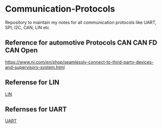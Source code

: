 # Communication-Protocols
Repository to maintain my notes for all communication protocols like UART, SPI, I2C, CAN, LIN etc

## Reference for automotive Protocols CAN CAN FD CAN Open
https://www.ni.com/en/shop/seamlessly-connect-to-third-party-devices-and-supervisory-system.html

## Referense for LIN
[LIN](https://www.ni.com/en/shop/seamlessly-connect-to-third-party-devices-and-supervisory-system/introduction-to-the-local-interconnect-network-lin-bus.html?cid=PSEA-7013q000001rC7ZAAU-CONS-GOGSE_126636340037&utm_keyword=local+interconnect+network&gad=1&gclid=Cj0KCQjwpompBhDZARIsAFD_Fp-OfmE42-bL_0bpTb-YzUeb5C_BOFlB_oUCxUcR045Ilr-Y6q4-kZMaAsHgEALw_wcB)

## Refernses for UART
[UART](https://github.com/theEmbeddedGeorge/theEmbeddedNewTestament.github.io/blob/master/Bus_Protocol/Uart.md)

